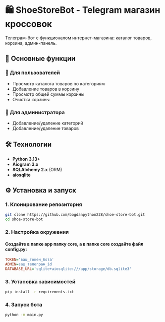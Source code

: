 # 🛍️ ShoeStoreBot - Telegram магазин кроссовок

Телеграм-бот с функционалом интернет-магазина: каталог товаров, корзина, админ-панель.

## 🌟 Основные функции

### 🛒 Для пользователей
- Просмотр каталога товаров по категориям
- Добавление товаров в корзину
- Просмотр общей суммы корзины
- Очистка корзины

### 🔧 Для администратора
- Добавление/удаление категорий
- Добавление/удаление товаров

## 🛠 Технологии

- **Python 3.13+**
- **Aiogram 3.x**
- **SQLAlchemy 2.x** (ORM)
- **aiosqlite**

## ⚙️ Установка и запуск

### 1. Клонирование репозитория
```bash
git clone https://github.com/bogdanpython228/shoe-store-bot.git
cd shoe-store-bot
```

### 2. Настройка окружения
#### Создайте в папке app папку core, а в папке core создайте файл config.py:
```ini
TOKEN='ваш_токен_бота'
ADMIN=ваш_телеграм_id
DATABASE_URL='sqlite+aiosqlite:///app/storage/db.sqlite3'
```

### 3. Установка зависимостей
```bash
pip install -r requirements.txt
```

### 4. Запуск бота
```bash
python -m main.py
```
